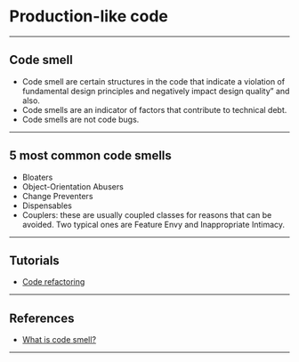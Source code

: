 # Production-like code
***

## Code smell
- Code smell are certain structures in the code that indicate a violation of fundamental design principles and negatively impact design quality” and also.
-  Code smells are an indicator of factors that contribute to technical debt.
- Code smells are not code bugs.
***

## 5 most common code smells
- Bloaters
- Object-Orientation Abusers
- Change Preventers
- Dispensables
- Couplers: these are usually coupled classes for reasons that can be avoided. Two typical ones are Feature Envy and Inappropriate Intimacy. 
***

## Tutorials
- [Code refactoring](https://github.com/kyaiooiayk/Awesome-Python-Programming-Notes/blob/main/tutorials/Production-grade%20code/Code%20refactoring.ipynb)
***

## References
- [What is code smell?](https://laszlo.substack.com/p/what-is-a-code-smell-and-what-can)
***